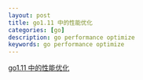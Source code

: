```yaml
---
layout: post
title: go1.11 中的性能优化
categories: [go]
description: go performance optimize
keywords: go performance optimize
---
```


[go1.11 中的性能优化](/images/posts/go/performance-patches-in-go-1.11.pdf)